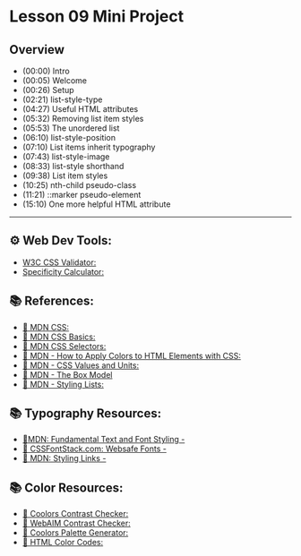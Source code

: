 
# Lesson 09 Mini Project

## Overview

* (00:00) Intro
* (00:05) Welcome
* (00:26) Setup
* (02:21) list-style-type
* (04:27) Useful HTML attributes
* (05:32) Removing list item styles
* (05:53) The unordered list
* (06:10) list-style-position 
* (07:10) List items inherit typography
* (07:43) list-style-image
* (08:33) list-style shorthand
* (09:38) List item styles
* (10:25) nth-child pseudo-class
* (11:21) ::marker pseudo-element
* (15:10) One more helpful HTML attribute


---

## ⚙ Web Dev Tools:

* [W3C CSS Validator:](https://jigsaw.w3.org/css-validator/)
* [Specificity Calculator:]( https://specificity.keegan.st/)

## 📚 References:

* [🔗 MDN CSS:](https://developer.mozilla.org/en-US/docs/Web/CSS)
* [🔗 MDN CSS Basics:](https://developer.mozilla.org/en-US/docs/Learn/Getting_started_with_the_web/CSS_basics)
* [🔗 MDN CSS Selectors:](https://developer.mozilla.org/en-US/docs/Learn/CSS/Building_blocks/Selectors)
* [🔗 MDN - How to Apply Colors to HTML Elements with CSS:](https://developer.mozilla.org/en-US/docs/Web/CSS/color)
* [🔗 MDN - CSS Values and Units:](https://developer.mozilla.org/en-US/docs/Learn/CSS/Building_blocks/Values_and_units)
* [🔗 MDN - The Box Model](https://developer.mozilla.org/en-US/docs/Learn/CSS/Building_blocks/The_box_model)
* [🔗 MDN - Styling Lists: ](https://developer.mozilla.org/en-US/docs/Learn/CSS/Styling_text/Styling_lists)

## 📚 Typography Resources:

* [🔗MDN: Fundamental Text and Font Styling - ](https://developer.mozilla.org/en-US/docs/Learn/CSS/Styling_text/Fundamentals)
* [🔗 CSSFontStack.com: Websafe Fonts - ](https://www.cssfontstack.com/)
* [🔗 MDN: Styling Links - ](https://developer.mozilla.org/en-US/docs/Learn/CSS/Styling_text/Fundamentals)

## 📚 Color Resources: 
* [🔗 Coolors Contrast Checker:](https://coolors.co/contrast-checker/112a46-acc8e5)
* [🔗 WebAIM Contrast Checker:](https://webaim.org/resources/contrastchecker/)
* [🔗 Coolors Palette Generator:](https://coolors.co/)
* [🔗 HTML Color Codes:](https://htmlcolorcodes.com/)